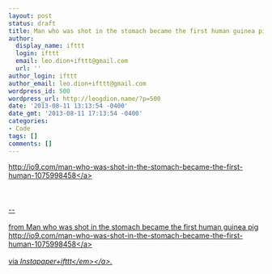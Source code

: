 ```yaml
---
layout: post
status: draft
title: Man who was shot in the stomach became the first human guinea pig
author:
  display_name: ifttt
  login: ifttt
  email: leo.dion+ifttt@gmail.com
  url: ''
author_login: ifttt
author_email: leo.dion+ifttt@gmail.com
wordpress_id: 500
wordpress_url: http://leogdion.name/?p=500
date: '2013-08-11 13:13:54 -0400'
date_gmt: '2013-08-11 17:13:54 -0400'
categories:
- Code
tags: []
comments: []
---
```

<p><a href="http:&#47;&#47;io9.com&#47;man-who-was-shot-in-the-stomach-became-the-first-human-1075998458">http:&#47;&#47;io9.com&#47;man-who-was-shot-in-the-stomach-became-the-first-human-1075998458<&#47;a><br><br />
<br><br />
--<br><br />
from Man who was shot in the stomach became the first human guinea pig <a href="http:&#47;&#47;io9.com&#47;man-who-was-shot-in-the-stomach-became-the-first-human-1075998458">http:&#47;&#47;io9.com&#47;man-who-was-shot-in-the-stomach-became-the-first-human-1075998458<&#47;a><br><br />
via <a href="http:&#47;&#47;ifttt.com&#47;recipes&#47;4071"><em>Instapaper+ifttt<&#47;em><&#47;a>.</p>
